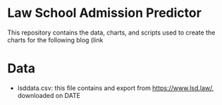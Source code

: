 # Law School Admission Predictor
This repository contains the data, charts, and scripts used to create the charts for the following blog (link

# Data

* lsddata.csv: this file contains and export from https://www.lsd.law/, downloaded on DATE
